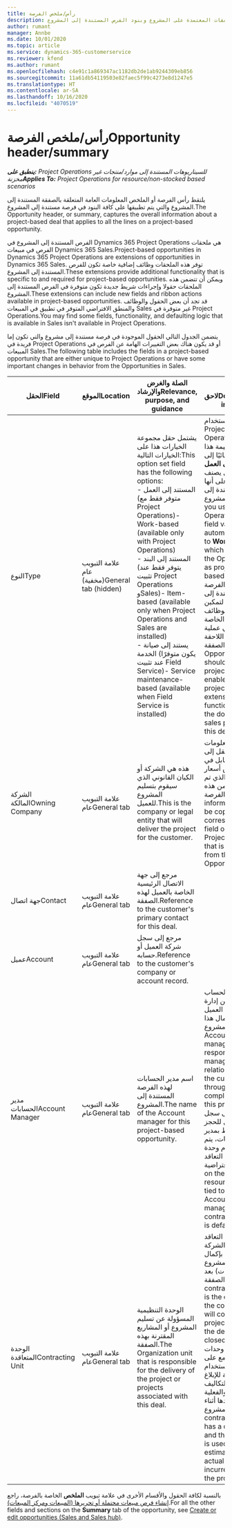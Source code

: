 ```yaml
---
title: رأس/ملخص الفرصة
description: يوفر هذا الموضوع معلومات حول الصفقات المعتمدة على المشروع وبنود الفرص المستندة إلى المشروع.
author: rumant
manager: Annbe
ms.date: 10/01/2020
ms.topic: article
ms.service: dynamics-365-customerservice
ms.reviewer: kfend
ms.author: rumant
ms.openlocfilehash: c4e91c1a869347ac1182db2de1ab9244309eb856
ms.sourcegitcommit: 11a61db54119503e82faec5f99c4273e8d1247e5
ms.translationtype: HT
ms.contentlocale: ar-SA
ms.lasthandoff: 10/16/2020
ms.locfileid: "4070519"
---
```

# <a name="opportunity-headersummary"></a><span data-ttu-id="671ce-103">رأس/ملخص الفرصة</span><span class="sxs-lookup"><span data-stu-id="671ce-103">Opportunity header/summary</span></span>

<span data-ttu-id="671ce-104">_**ينطبق على:** Project Operations للسيناريوهات المستندة إلى موارد/منتجات غير مخزنة‬_</span><span class="sxs-lookup"><span data-stu-id="671ce-104">_**Applies To:** Project Operations for resource/non-stocked based scenarios_</span></span>


<span data-ttu-id="671ce-105">يلتقط رأس الفرصة أو الملخص المعلومات العامة المتعلقة بالصفقة المستندة إلى المشروع والتي يتم تطبيقها على كافة البنود في فرصة مستندة إلى المشروع.</span><span class="sxs-lookup"><span data-stu-id="671ce-105">The Opportunity header, or summary, captures the overall information about a project-based deal that applies to all the lines on a project-based opportunity.</span></span>

<span data-ttu-id="671ce-106">الفرص المستندة إلى المشروع في Dynamics 365 Project Operations هي ملحقات الفرص في مبيعات Dynamics 365 Sales.</span><span class="sxs-lookup"><span data-stu-id="671ce-106">Project-based opportunities in Dynamics 365 Project Operations are extensions of opportunities in Dynamics 365 Sales.</span></span> <span data-ttu-id="671ce-107">توفر هذه الملحقات وظائف إضافية خاصة تكون للفرص المستندة إلى المشروع.</span><span class="sxs-lookup"><span data-stu-id="671ce-107">These extensions provide additional functionality that is specific to and required for project-based opportunities.</span></span> <span data-ttu-id="671ce-108">ويمكن أن تتضمن هذه الملحقات حقولا وإجراءات شريط جديدة تكون متوفرة في الفرص المستندة إلى المشروع.</span><span class="sxs-lookup"><span data-stu-id="671ce-108">These extensions can include new fields and ribbon actions available in project-based opportunities.</span></span> <span data-ttu-id="671ce-109">قد تجد أن بعض الحقول والوظائف والمنطق الافتراضي المتوفر في تطبيق في المبيعات Sales غير متوفرة في Project Operations.</span><span class="sxs-lookup"><span data-stu-id="671ce-109">You may find some fields, functionality, and defaulting logic that is available in Sales isn't available in Project Operations.</span></span>

<span data-ttu-id="671ce-110">يتضمن الجدول التالي الحقول الموجودة في فرصة مستندة إلى مشروع والتي تكون إما فريدة في Project Operations أو قد يكون هناك بعض التغييرات الهامة عن الفرص في المبيعات Sales.</span><span class="sxs-lookup"><span data-stu-id="671ce-110">The following table includes the fields in a project-based opportunity that are either unique to Project Operations or have some important changes in behavior from the Opportunities in Sales.</span></span>

| <span data-ttu-id="671ce-111">**الحقل**</span><span class="sxs-lookup"><span data-stu-id="671ce-111">**Field**</span></span> | <span data-ttu-id="671ce-112">**الموقع**</span><span class="sxs-lookup"><span data-stu-id="671ce-112">**Location**</span></span> | <span data-ttu-id="671ce-113">**الصلة والغرض والإرشاد**</span><span class="sxs-lookup"><span data-stu-id="671ce-113">**Relevance, purpose, and guidance**</span></span> | <span data-ttu-id="671ce-114">**تأثير لاحق**</span><span class="sxs-lookup"><span data-stu-id="671ce-114">**Downstream impact**</span></span> |
| --- | --- | --- | --- |
| <span data-ttu-id="671ce-115">النوع</span><span class="sxs-lookup"><span data-stu-id="671ce-115">Type</span></span> | <span data-ttu-id="671ce-116">علامة التبويب عام (مخفية)</span><span class="sxs-lookup"><span data-stu-id="671ce-116">General tab (hidden)</span></span> | <span data-ttu-id="671ce-117">يشتمل حقل مجموعة الخيارات هذا على الخيارات التالية:</span><span class="sxs-lookup"><span data-stu-id="671ce-117">This option set field has the following options:</span></span></br><span data-ttu-id="671ce-118">- المستند إلى العمل (متوفر فقط مع Project Operations)</span><span class="sxs-lookup"><span data-stu-id="671ce-118">- Work-based (available only with Project Operations)</span></span></br><span data-ttu-id="671ce-119">- المستند إلى البند (يتوفر فقط عند تثبيت Project Operations وSales)</span><span class="sxs-lookup"><span data-stu-id="671ce-119">- Item-based (available only when Project Operations and Sales are installed)</span></span></br><span data-ttu-id="671ce-120">- يستند إلى صيانة الخدمة (يكون متوفرًا عند تثبيت Field Service)</span><span class="sxs-lookup"><span data-stu-id="671ce-120">- Service maintenance-based (available when Field Service is installed)</span></span> | <span data-ttu-id="671ce-121">عند استخدام Project Operations، يتم تعيين قيمة هذا الحقل تلقائيًا إلى **يستند إلى العمل** والذي يصنف الفرصة على أنها مستندة إلى المشروع.</span><span class="sxs-lookup"><span data-stu-id="671ce-121">When you use Project Operations, this field value is automatically set to **Work-based** which classifies the Opportunity as project-based.</span></span> <span data-ttu-id="671ce-122">يجب أن تكون الفرصة مستندة إلى المشروع لتمكين كافة الوظائف والملحقات الخاصة بالمشروع في عملية المبيعات اللاحقة لهذه الصفقة.</span><span class="sxs-lookup"><span data-stu-id="671ce-122">An Opportunity should be project-based to enable all project-specific extensions and functionality in the downstream sales process for this deal.</span></span> |
| <span data-ttu-id="671ce-123">الشركة المالكة</span><span class="sxs-lookup"><span data-stu-id="671ce-123">Owning Company</span></span> | <span data-ttu-id="671ce-124">علامة التبويب عام</span><span class="sxs-lookup"><span data-stu-id="671ce-124">General tab</span></span> | <span data-ttu-id="671ce-125">هذه هي الشركة أو الكيان القانوني الذي سيقوم بتسليم المشروع للعميل.</span><span class="sxs-lookup"><span data-stu-id="671ce-125">This is the company or legal entity that will deliver the project for the customer.</span></span> | <span data-ttu-id="671ce-126">سيتم نسخ معلومات هذا الحقل إلى الحقل المقابل في عرض أسعار المشروع الذي تم إنشاؤه من هذه الفرصة.</span><span class="sxs-lookup"><span data-stu-id="671ce-126">This field information will be copied to the corresponding field on the Project quote that is created from this Opportunity.</span></span> |
| <span data-ttu-id="671ce-127">جهة اتصال</span><span class="sxs-lookup"><span data-stu-id="671ce-127">Contact</span></span> | <span data-ttu-id="671ce-128">علامة التبويب عام</span><span class="sxs-lookup"><span data-stu-id="671ce-128">General tab</span></span> | <span data-ttu-id="671ce-129">مرجع إلى جهة الاتصال الرئيسية الخاصة بالعميل لهذه الصفقة.</span><span class="sxs-lookup"><span data-stu-id="671ce-129">Reference to the customer's primary contact for this deal.</span></span> | |
| <span data-ttu-id="671ce-130">عميل</span><span class="sxs-lookup"><span data-stu-id="671ce-130">Account</span></span> | <span data-ttu-id="671ce-131">علامة التبويب عام</span><span class="sxs-lookup"><span data-stu-id="671ce-131">General tab</span></span> | <span data-ttu-id="671ce-132">مرجع إلى سجل شركة العميل أو حسابه.</span><span class="sxs-lookup"><span data-stu-id="671ce-132">Reference to the customer's company or account record.</span></span> | |
| <span data-ttu-id="671ce-133">مدير الحسابات</span><span class="sxs-lookup"><span data-stu-id="671ce-133">Account Manager</span></span> | <span data-ttu-id="671ce-134">علامة التبويب عام</span><span class="sxs-lookup"><span data-stu-id="671ce-134">General tab</span></span> | <span data-ttu-id="671ce-135">اسم مدير الحسابات لهذه الفرصة المستندة إلى المشروع.</span><span class="sxs-lookup"><span data-stu-id="671ce-135">The name of the Account manager for this project-based opportunity.</span></span> | <span data-ttu-id="671ce-136">يكون مدير الحساب مسؤولا عن إدارة العلاقات مع العميل حتى اكتمال هذا المشروع.</span><span class="sxs-lookup"><span data-stu-id="671ce-136">The Account manager is responsible for managing the relationship with the customer through the completion of this project.</span></span> <span data-ttu-id="671ce-137">استنادا إلى سجل المورد القابل للحجز المرتبط بمدير الحسابات، يتم استخدام وحدة التعاقد الافتراضية.</span><span class="sxs-lookup"><span data-stu-id="671ce-137">Based on the bookable resource record tied to the Account manager, the contracting unit is defaulted.</span></span> |
| <span data-ttu-id="671ce-138">الوحدة المتعاقدة</span><span class="sxs-lookup"><span data-stu-id="671ce-138">Contracting Unit</span></span> | <span data-ttu-id="671ce-139">علامة التبويب عام</span><span class="sxs-lookup"><span data-stu-id="671ce-139">General tab</span></span> | <span data-ttu-id="671ce-140">الوحدة التنظيمية المسؤولة عن تسليم المشروع أو المشاريع المقترنة بهذه الصفقة.</span><span class="sxs-lookup"><span data-stu-id="671ce-140">The Organization unit that is responsible for the delivery of the project or projects associated with this deal.</span></span> | <span data-ttu-id="671ce-141">تعتبر وحدة التعاقد قسم من الشركة سيقوم بإكمال المشروع (المشروعات) بعد إغلاق الصفقة.</span><span class="sxs-lookup"><span data-stu-id="671ce-141">The contracting unit is the division of the company that will complete the project(s) after the deal is closed.</span></span> <span data-ttu-id="671ce-142">تحتوي كل وحدة من وحدات التعاقد مع على عملة، ويتم استخدام هذه العملة للإبلاغ عن التكاليف المقدرة والفعلية التي تم تكبدها أثناء المشروع.</span><span class="sxs-lookup"><span data-stu-id="671ce-142">Every contracting unit has a currency, and this currency is used to report estimated and actual costs incurred during the project.</span></span> |

<span data-ttu-id="671ce-143">بالنسبة لكافة الحقول والأقسام الأخرى في علامة تبويب **الملخص** الخاصة بالفرصة، راجع [إنشاء فرص مبيعات محتملة أو تحريرها (المبيعات ومركز المبيعات)](https://docs.microsoft.com/dynamics365/sales-enterprise/create-edit-opportunity-sales).</span><span class="sxs-lookup"><span data-stu-id="671ce-143">For all the other fields and sections on the **Summary** tab of the opportunity, see [Create or edit opportunities (Sales and Sales hub)](https://docs.microsoft.com/dynamics365/sales-enterprise/create-edit-opportunity-sales).</span></span>
